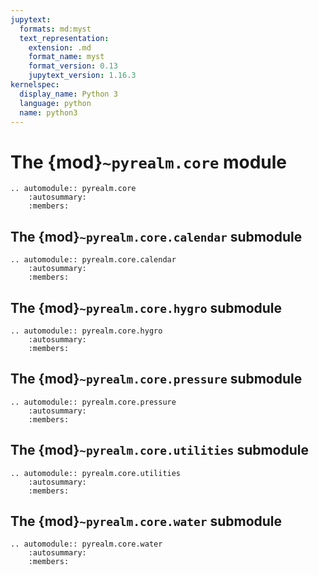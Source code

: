 ```yaml
---
jupytext:
  formats: md:myst
  text_representation:
    extension: .md
    format_name: myst
    format_version: 0.13
    jupytext_version: 1.16.3
kernelspec:
  display_name: Python 3
  language: python
  name: python3
---
```


# The {mod}`~pyrealm.core` module

```{eval-rst}
.. automodule:: pyrealm.core
    :autosummary:
    :members:
```

## The {mod}`~pyrealm.core.calendar` submodule

```{eval-rst}
.. automodule:: pyrealm.core.calendar
    :autosummary:
    :members:
```

## The {mod}`~pyrealm.core.hygro` submodule

```{eval-rst}
.. automodule:: pyrealm.core.hygro
    :autosummary:
    :members:
```

## The {mod}`~pyrealm.core.pressure` submodule

```{eval-rst}
.. automodule:: pyrealm.core.pressure
    :autosummary:
    :members:
```

## The {mod}`~pyrealm.core.utilities` submodule

```{eval-rst}
.. automodule:: pyrealm.core.utilities
    :autosummary:
    :members:
```

## The {mod}`~pyrealm.core.water` submodule

```{eval-rst}
.. automodule:: pyrealm.core.water
    :autosummary:
    :members:
```
